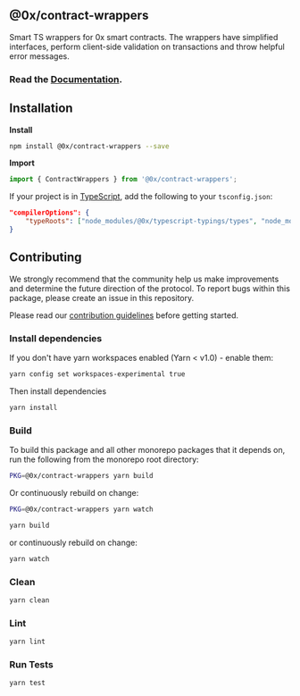 ## @0x/contract-wrappers

Smart TS wrappers for 0x smart contracts. The wrappers have simplified interfaces, perform client-side validation on transactions and throw helpful error messages.

### Read the [Documentation](https://0xproject.com/docs/0x.js).

## Installation

**Install**

```bash
npm install @0x/contract-wrappers --save
```

**Import**

```javascript
import { ContractWrappers } from '@0x/contract-wrappers';
```

If your project is in [TypeScript](https://www.typescriptlang.org/), add the following to your `tsconfig.json`:

```json
"compilerOptions": {
    "typeRoots": ["node_modules/@0x/typescript-typings/types", "node_modules/@types"],
}
```

## Contributing

We strongly recommend that the community help us make improvements and determine the future direction of the protocol. To report bugs within this package, please create an issue in this repository.

Please read our [contribution guidelines](../../CONTRIBUTING.md) before getting started.

### Install dependencies

If you don't have yarn workspaces enabled (Yarn < v1.0) - enable them:

```bash
yarn config set workspaces-experimental true
```

Then install dependencies

```bash
yarn install
```

### Build

To build this package and all other monorepo packages that it depends on, run the following from the monorepo root directory:

```bash
PKG=@0x/contract-wrappers yarn build
```

Or continuously rebuild on change:

```bash
PKG=@0x/contract-wrappers yarn watch
```

```bash
yarn build
```

or continuously rebuild on change:

```bash
yarn watch
```

### Clean

```bash
yarn clean
```

### Lint

```bash
yarn lint
```

### Run Tests

```bash
yarn test
```